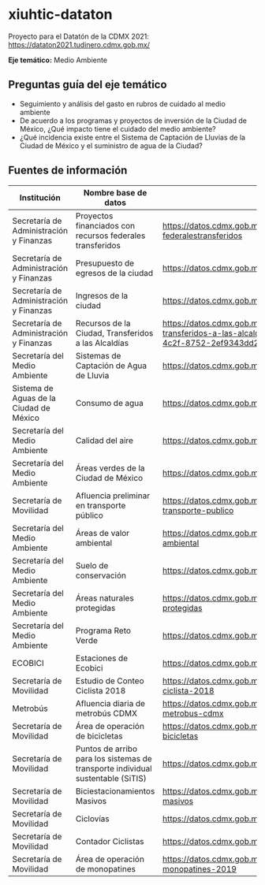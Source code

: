 # xiuhtic-dataton

Proyecto para el Datatón de la CDMX 2021: https://dataton2021.tudinero.cdmx.gob.mx/

**Eje temático:** Medio Ambiente

## Preguntas guía del eje temático

* Seguimiento y análisis del gasto en rubros de cuidado al medio ambiente
* De acuerdo a los programas y proyectos de inversión de la Ciudad de México, ¿Qué impacto tiene el cuidado del medio ambiente?
* ¿Qué incidencia existe entre el Sistema de Captación de Lluvias de la Ciudad de México y el suministro de agua de la Ciudad?

## Fuentes de información

| Institución | Nombre base de datos |       Fuente     |
| ----------- | -------------------- | ---------------- |
| Secretaría de Administración y Finanzas | Proyectos financiados con recursos federales transferidos | https://datos.cdmx.gob.mx/dataset/recursos-federalestransferidos |
| Secretaría de Administración y Finanzas | Presupuesto de egresos de la ciudad | https://datos.cdmx.gob.mx/dataset/presupuesto-de-egresos |
| Secretaría de Administración y Finanzas | Ingresos de la ciudad | https://datos.cdmx.gob.mx/dataset/ingresos |
| Secretaría de Administración y Finanzas | Recursos de la Ciudad, Transferidos a las Alcaldías | https://datos.cdmx.gob.mx/dataset/recursos-de-la-ciudad-transferidos-a-las-alcaldias/resource/3516a236-cc06-4c2f-8752-2ef9343dd2e0 |
| Secretaría del Medio Ambiente | Sistemas de Captación de Agua de Lluvia | https://datos.cdmx.gob.mx/dataset/scall |
| Sistema de Aguas de la Ciudad de México | Consumo de agua | https://datos.cdmx.gob.mx/dataset/consumo-agua |
| Secretaría del Medio Ambiente | Calidad del aire | https://datos.cdmx.gob.mx/dataset/prueba_datos_calidad_aire |
| Secretaría del Medio Ambiente | Áreas verdes de la Ciudad de México | https://datos.cdmx.gob.mx/dataset/cdmx_areas_verdes_2017 |
| Secretaría de Movilidad | Afluencia preliminar en transporte público | https://datos.cdmx.gob.mx/dataset/afluencia-preliminar-en-transporte-publico |
| Secretaría del Medio Ambiente | Áreas de valor ambiental | https://datos.cdmx.gob.mx/dataset/areas-de-valor-ambiental |
| Secretaría del Medio Ambiente | Suelo de conservación | https://datos.cdmx.gob.mx/dataset/suelo-de-conservacion |
| Secretaría del Medio Ambiente | Áreas naturales protegidas | https://datos.cdmx.gob.mx/dataset/areas-naturales-protegidas |
| Secretaría del Medio Ambiente | Programa Reto Verde | https://datos.cdmx.gob.mx/dataset/programa-reto-verde |
| ECOBICI | Estaciones de Ecobici | https://datos.cdmx.gob.mx/dataset/estaciones-de-ecobici |
| Secretaría de Movilidad | Estudio de Conteo Ciclista 2018 | https://datos.cdmx.gob.mx/dataset/estudio-de-conteo-ciclista-2018 |
| Metrobús | Afluencia diaria de metrobús CDMX | https://datos.cdmx.gob.mx/dataset/afluencia-diaria-de-metrobus-cdmx |
| Secretaría de Movilidad | Área de operación de bicicletas | https://datos.cdmx.gob.mx/dataset/area-de-operacion-de-bicicletas |
| Secretaría de Movilidad | Puntos de arribo para los sistemas de transporte individual sustentable (SiTIS) | https://datos.cdmx.gob.mx/dataset/puntos-de-arribo-sitis |
| Secretaría de Movilidad | Biciestacionamientos Masivos | https://datos.cdmx.gob.mx/dataset/biciestacionamientos-masivos |
| Secretaría de Movilidad | Ciclovías | https://datos.cdmx.gob.mx/dataset/ciclovias |
| Secretaría de Movilidad | Contador Ciclistas | https://datos.cdmx.gob.mx/dataset/contador-ciclistas |
| Secretaría de Movilidad | Área de operación de monopatines | https://datos.cdmx.gob.mx/dataset/area-de-operacion-de-monopatines-2019 |
